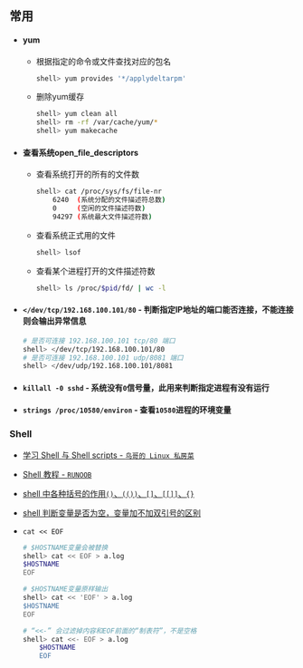 ## 常用

* #### yum

    * 根据指定的命令或文件查找对应的包名
        ```bash
        shell> yum provides '*/applydeltarpm'
        ```
    * 删除yum缓存
        ```bash
        shell> yum clean all
        shell> rm -rf /var/cache/yum/*
        shell> yum makecache
        ```

* #### 查看系统open_file_descriptors
    
    * 查看系统打开的所有的文件数
        ```bash
        shell> cat /proc/sys/fs/file-nr
            6240  (系统分配的文件描述符总数)
            0     (空闲的文件描述符数)
            94297 (系统最大文件描述符数)
        ```
    * 查看系统正式用的文件
        ```bash
        shell> lsof
        ```
    * 查看某个进程打开的文件描述符数
        ```bash
        shell> ls /proc/$pid/fd/ | wc -l
        ```

* #### `</dev/tcp/192.168.100.101/80` - 判断指定IP地址的端口能否连接，不能连接则会输出异常信息

    ```bash
    # 是否可连接 192.168.100.101 tcp/80 端口
    shell> </dev/tcp/192.168.100.101/80
    # 是否可连接 192.168.100.101 udp/8081 端口
    shell> </dev/udp/192.168.100.101/8081
    ```

* #### `killall -0 sshd` - 系统没有`0`信号量，此用来判断指定进程有没有运行

* #### `strings /proc/10580/environ` - 查看`10580`进程的环境变量




### Shell

* [学习 Shell 与 Shell scripts - `鸟哥的 Linux 私房菜`](http://cn.linux.vbird.org/linux_basic/linux_basic.php#part3)
* [Shell 教程 - `RUNOOB`](https://www.runoob.com/linux/linux-shell.html)
* [shell 中各种括号的作用`()`、`(())`、`[]`、`[[]]`、`{}`](https://www.runoob.com/w3cnote/linux-shell-brackets-features.html)
* [shell 判断变量是否为空，变量加不加双引号的区别](https://blog.csdn.net/huyuan7494/article/details/73469994)

*  `cat << EOF`

    ```bash
    # $HOSTNAME变量会被替换
    shell> cat << EOF > a.log
    $HOSTNAME
    EOF
    ```

    ```bash
    # $HOSTNAME变量原样输出
    shell> cat << 'EOF' > a.log
    $HOSTNAME
    EOF
    ```

    ```bash
    # “<<-” 会过滤掉内容和EOF前面的“制表符”，不是空格
    shell> cat <<- EOF > a.log
        $HOSTNAME
        EOF
    ```




